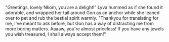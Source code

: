 "Greetings, lovely Nkom, you are a delight!" Lyva hummed as if she found it adorable, and wrapped her tail around Gon as an anchor while she leaned over to pet and rub the bestial spirit warmly. "Thankyou for translating for me, I've meant to ask before, but Gon has a way of distracting me from more boring matters. Aaaaw, you're almost priceless! If you have any jewels you wish treasured, I shall always accept them!"